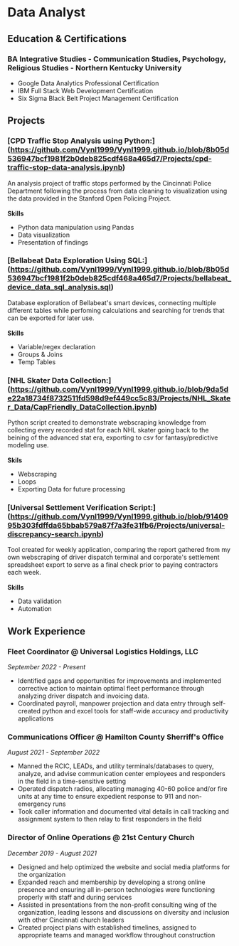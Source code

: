 # Data Analyst

## Education & Certifications
### BA Integrative Studies - Communication Studies, Psychology, Religious Studies - Northern Kentucky University
* Google Data Analytics Professional Certification
* IBM Full Stack Web Development Certification
* Six Sigma Black Belt Project Management Certification

## Projects
### [CPD Traffic Stop Analysis using Python:] (https://github.com/Vynl1999/Vynl1999.github.io/blob/8b05d536947bcf1981f2b0deb825cdf468a465d7/Projects/cpd-traffic-stop-data-analysis.ipynb)
An analysis project of traffic stops performed by the Cincinnati Police Department following the process from data cleaning to visualization using the data provided in the Stanford Open Policing Project. <br/><br/>
**Skills**
* Python data manipulation using Pandas
* Data visualization
* Presentation of findings

### [Bellabeat Data Exploration Using SQL:] (https://github.com/Vynl1999/Vynl1999.github.io/blob/8b05d536947bcf1981f2b0deb825cdf468a465d7/Projects/bellabeat_device_data_sql_analysis.sql)
Database exploration of Bellabeat's smart devices, connecting multiple different tables while perfoming calculations and searching for trends that can be exported for later use.<br/><br/>
**Skills**
* Variable/regex declaration
* Groups & Joins
* Temp Tables

### [NHL Skater Data Collection:] (https://github.com/Vynl1999/Vynl1999.github.io/blob/9da5de22a18734f8732511fd598d9ef449cc5c83/Projects/NHL_Skater_Data/CapFriendly_DataCollection.ipynb)
Python script created to demonstrate webscraping knowledge from collecting every recorded stat for each NHL skater going back to the beining of the advanced stat era, exporting to csv for fantasy/predictive modeling use.<br/><br/>
**Skils**
* Webscraping
* Loops
* Exporting Data for future processing

### [Universal Settlement Verification Script:] (https://github.com/Vynl1999/Vynl1999.github.io/blob/9140995b303fdffda65bbab579a87f7a3fe31fb6/Projects/universal-discrepancy-search.ipynb)
Tool created for weekly application, comparing the report gathered from my own webscraping of driver dispatch terminal and corporate's settlement spreadsheet export to serve as a final check prior to paying contractors each week.<br/><br/>
**Skills**
* Data validation
* Automation

## Work Experience
### Fleet Coordinator @ Universal Logistics Holdings, LLC
*September 2022 - Present*
* Identified gaps and opportunities for improvements and implemented corrective
action to maintain optimal fleet performance through analyzing driver dispatch and invoicing data.
* Coordinated payroll, manpower projection and data entry through self-created python and excel tools for staff-wide accuracy and productivity applications

### Communications Officer @ Hamilton County Sherriff's Office
*August 2021 - September 2022*
* Manned the RCIC, LEADs, and utility terminals/databases to query, analyze, and advise communication center employees and responders in the field in a time-sensitive setting
* Operated dispatch radios, allocating managing 40-60 police and/or fire units at any time to ensure expedient response to 911 and non-emergency runs
* Took caller information and documented vital details in call tracking and assignment system to then relay to first responders in the field

### Director of Online Operations @ 21st Century Church
*December 2019 - August 2021*
* Designed and help optimized the website and social media platforms for the organization
* Expanded reach and membership by developing a strong online presence and ensuring all in-person technologies were functioning properly with staff and during services
* Assisted in presentations from the non-profit consulting wing of the organization, leading lessons and discussions on diversity and inclusion with other Cincinnati church leaders
* Created project plans with established timelines, assigned to appropriate teams and managed workflow throughout construction
